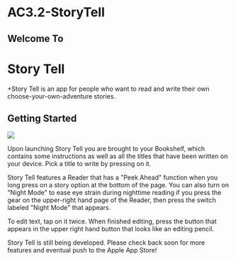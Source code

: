 # AC3.2-StoryTell
## Welcome To
# Story Tell

+Story Tell is an app for people who want to read and write their own choose-your-own-adventure stories. 

## Getting Started
![](https://github.com/Mgtei/AC3.2-StoryTell-1/blob/master/StoryTell/StoryTell/Assets.xcassets/logo.imageset/S%20Logo%20Rounded%20Sq.png)

Upon launching Story Tell you are brought to your Bookshelf, which contains some instructions as well as all the titles that have been written on your device. Pick a title to write by pressing on it.

Story Tell features a Reader that has a "Peek Ahead" function when you long press on a story option at the bottom of the page. You can also turn on "Night Mode" to ease eye strain during nighttime reading if you press the gear on the upper-right hand page of the Reader, then press the switch labeled "Night Mode" that appears.

To edit text, tap on it twice. When finished editing, press the button that appears in the upper right hand button that looks like an editing pencil.

Story Tell is still being developed. Please check back soon for more features and eventual push to the Apple App Store!
